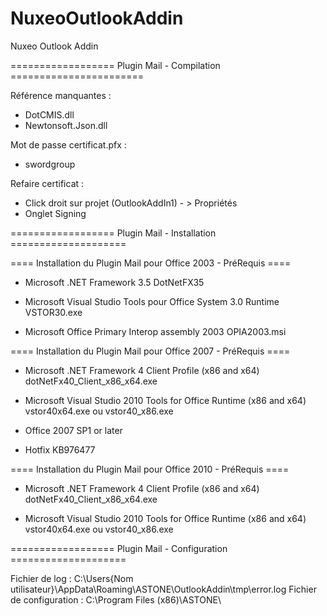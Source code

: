 NuxeoOutlookAddin
=================

Nuxeo Outlook Addin

================== Plugin Mail - Compilation =======================

Référence manquantes :

- DotCMIS.dll
- Newtonsoft.Json.dll


Mot de passe certificat.pfx : 

- swordgroup


Refaire certificat :

- Click droit sur projet (OutlookAddIn1) - > Propriétés
- Onglet Signing



================== Plugin Mail - Installation ====================

==== Installation du Plugin Mail pour Office 2003 - PréRequis ====

- Microsoft .NET Framework 3.5
  DotNetFX35

- Microsoft Visual Studio Tools pour Office System 3.0 Runtime
	VSTOR30.exe

- Microsoft Office Primary Interop assembly 2003
	OPIA2003.msi



==== Installation du Plugin Mail pour Office 2007 - PréRequis ====

- Microsoft .NET Framework 4 Client Profile (x86 and x64)
	dotNetFx40_Client_x86_x64.exe

- Microsoft Visual Studio 2010 Tools for Office Runtime (x86 and x64)
	vstor40x64.exe ou vstor40_x86.exe

- Office 2007 SP1 or later

- Hotfix KB976477


==== Installation du Plugin Mail pour Office 2010 - PréRequis ====

- Microsoft .NET Framework 4 Client Profile (x86 and x64)
	dotNetFx40_Client_x86_x64.exe

- Microsoft Visual Studio 2010 Tools for Office Runtime (x86 and x64)
	vstor40x64.exe ou vstor40_x86.exe
	


================== Plugin Mail - Configuration ====================

Fichier de log : C:\Users\{Nom utilisateur}\AppData\Roaming\ASTONE\OutlookAddin\tmp\error.log
Fichier de configuration : C:\Program Files (x86)\ASTONE\